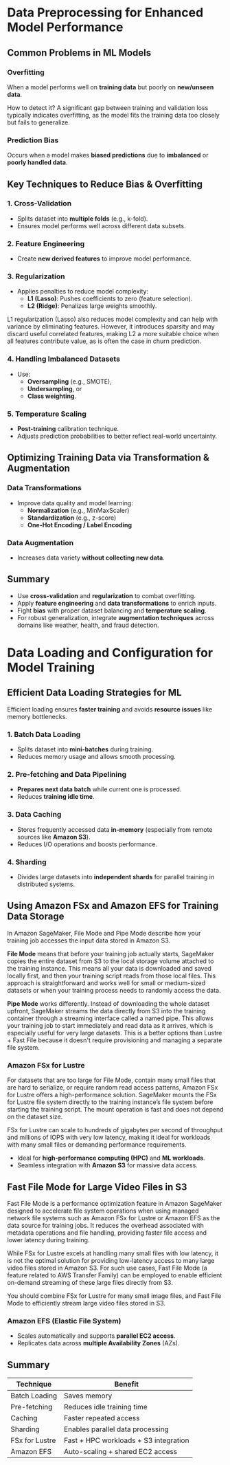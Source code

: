 # Data Preprocessing for Enhanced Model Performance

## Common Problems in ML Models

### Overfitting
When a model performs well on **training data** but poorly on **new/unseen data**.

How to detect it? A significant gap between training and validation loss typically indicates overfitting, as the model fits the training data too closely but fails to generalize.

### Prediction Bias
Occurs when a model makes **biased predictions** due to **imbalanced** or **poorly handled data**.

## Key Techniques to Reduce Bias & Overfitting

### 1. **Cross-Validation**
- Splits dataset into **multiple folds** (e.g., k-fold).
- Ensures model performs well across different data subsets.

### 2. **Feature Engineering**
- Create **new derived features** to improve model performance.

### 3. **Regularization**
- Applies penalties to reduce model complexity:
  - **L1 (Lasso)**: Pushes coefficients to zero (feature selection).
  - **L2 (Ridge)**: Penalizes large weights smoothly.

L1 regularization (Lasso) also reduces model complexity and can help with variance by eliminating features. However, it introduces sparsity and may discard useful correlated features, making L2 a more suitable choice when all features contribute value, as is often the case in churn prediction.

### 4. **Handling Imbalanced Datasets**
- Use:
  - **Oversampling** (e.g., SMOTE),
  - **Undersampling**, or
  - **Class weighting**.

### 5. **Temperature Scaling**
- **Post-training** calibration technique.
- Adjusts prediction probabilities to better reflect real-world uncertainty.

## Optimizing Training Data via Transformation & Augmentation

### Data Transformations
- Improve data quality and model learning:
  - **Normalization** (e.g., MinMaxScaler)
  - **Standardization** (e.g., z-score)
  - **One-Hot Encoding / Label Encoding**

### Data Augmentation
- Increases data variety **without collecting new data**.

## Summary

- Use **cross-validation** and **regularization** to combat overfitting.
- Apply **feature engineering** and **data transformations** to enrich inputs.
- Fight **bias** with proper dataset balancing and **temperature scaling**.
- For robust generalization, integrate **augmentation techniques** across domains like weather, health, and fraud detection.

# Data Loading and Configuration for Model Training

## Efficient Data Loading Strategies for ML

Efficient loading ensures **faster training** and avoids **resource issues** like memory bottlenecks.

### 1. **Batch Data Loading**
- Splits dataset into **mini-batches** during training.
- Reduces memory usage and allows smooth processing.

### 2. **Pre-fetching and Data Pipelining**
- **Prepares next data batch** while current one is processed.
- Reduces **training idle time**.

### 3. **Data Caching**
- Stores frequently accessed data **in-memory** (especially from remote sources like **Amazon S3**).
- Reduces I/O operations and boosts performance.

### 4. **Sharding**
- Divides large datasets into **independent shards** for parallel training in distributed systems.

## Using Amazon FSx and Amazon EFS for Training Data Storage

In Amazon SageMaker, File Mode and Pipe Mode describe how your training job accesses the input data stored in Amazon S3.

**File Mode** means that before your training job actually starts, SageMaker copies the entire dataset from S3 to the local storage volume attached to the training instance. This means all your data is downloaded and saved locally first, and then your training script reads from those local files. This approach is straightforward and works well for small or medium-sized datasets or when your training process needs to randomly access the data.

**Pipe Mode** works differently. Instead of downloading the whole dataset upfront, SageMaker streams the data directly from S3 into the training container through a streaming interface called a named pipe. This allows your training job to start immediately and read data as it arrives, which is especially useful for very large datasets. This is a better options than Lustre + Fast File because it doesn't require provisioning and managing a separate file system.

### Amazon FSx for Lustre

For datasets that are too large for File Mode, contain many small files that are hard to serialize, or require random read access patterns, Amazon FSx for Lustre offers a high-performance solution. SageMaker mounts the FSx for Lustre file system directly to the training instance’s file system before starting the training script. The mount operation is fast and does not depend on the dataset size.

FSx for Lustre can scale to hundreds of gigabytes per second of throughput and millions of IOPS with very low latency, making it ideal for workloads with many small files or demanding performance requirements.

- Ideal for **high-performance computing (HPC)** and **ML workloads**.
- Seamless integration with **Amazon S3** for massive data access.

## Fast File Mode for Large Video Files in S3

Fast File Mode is a performance optimization feature in Amazon SageMaker designed to accelerate file system operations when using managed network file systems such as Amazon FSx for Lustre or Amazon EFS as the data source for training jobs. It reduces the overhead associated with metadata operations and file handling, providing faster file access and lower latency during training.

While FSx for Lustre excels at handling many small files with low latency, it is not the optimal solution for providing low-latency access to many large video files stored in Amazon S3. For such use cases, Fast File Mode (a feature related to AWS Transfer Family) can be employed to enable efficient on-demand streaming of these large files directly from S3.

You should combine FSx for Lustre for many small image files, and Fast File Mode to efficiently stream large video files stored in S3.

### Amazon EFS (Elastic File System)
- Scales automatically and supports **parallel EC2 access**.
- Replicates data across **multiple Availability Zones** (AZs).

## Summary

| Technique        | Benefit                              | 
|------------------|---------------------------------------|
| Batch Loading     | Saves memory                         |
| Pre-fetching      | Reduces idle training time           |
| Caching           | Faster repeated access               |
| Sharding          | Enables parallel data processing     |
| FSx for Lustre    | Fast + HPC workloads + S3 integration|
| Amazon EFS        | Auto-scaling + shared EC2 access     | 

